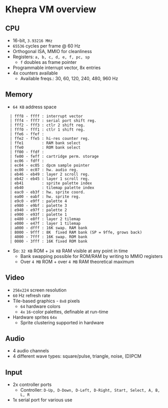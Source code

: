 Khepra VM overview
==================

CPU
---

- 16-bit, `3.93216 MHz`
- `65536` cycles per frame @ 60 Hz
- Orthogonal ISA, MMIO for cleanliness
- Registers: `a, b, c, d, e, f, pc, sp`
  - `f` doubles as frame pointer
- Programmable interrupt vector, 8x entries
- 4x counters available
  - Available freqs.: 30, 60, 120, 240, 480, 960 Hz

Memory
------

- `64 KB` address space
```
  | fff8 - ffff : interrupt vector
  | fff4 - fff7 : serial port shift reg.
  | fff2 - fff3 : ctlr 2 shift reg.
  | fff0 - fff1 : ctlr 1 shift reg.
  | ffe6 - ffef :
  | ffe2 - ffe5 : hi-res counter reg.
  | ffe1        : RAM bank select
  | ffe0        : ROM bank select
  | ff00 - ffdf :
  | fe00 - feff : cartridge perm. storage
  | ec06 - fdff :
  | ec04 - ec05 : dpcm sample pointer
  | ec00 - ec07 : hw. audio reg.
  | eb46 - eb49 : layer 2 scroll reg.
  | eb42 - eb45 : layer 1 scroll reg.
  | eb41        : sprite palette index
  | eb40        : tilemap palette index
  | eac0 - eb3f : hw. sprite coord.
  | ea00 - eabf : hw. sprite reg.
  | e9c0 - e9ff : palette 4
  | e980 - e9bf : palette 3
  | e940 - e97f : palette 2
  | e900 - e93f : palette 1
  | e480 - e8ff : layer 2 tilemap
  | e000 - e47f : layer 1 tilemap
  | a000 - dfff : 16K swap. RAM bank 
  | 8000 - 9fff : 8K  fixed RAM bank (SP = 9ffe, grows back)
  | 4000 - 7fff : 16K swap. ROM bank
  | 0000 - 3fff : 16K fixed ROM bank
```
- So: `32 KB` ROM + `24 KB` RAM visible at any point in time
  - Bank swapping possible for ROM/RAM by writing to MMIO registers
  - Over `4 MB` ROM + over `4 MB` RAM theoretical maximum

Video
-----

- `256x224` screen resolution
- `60` Hz refresh rate
- Tile-based graphics - `8x8` pixels
  - `64` hardware colors
  - `4x` `16`-color palettes, definable at run-time
- Hardware sprites `64x`
  - Sprite clustering supported in hardware

Audio
-----

- 4 audio channels
- 4 different wave types: square/pulse, triangle, noise, (D)PCM

Input
-----

- 2x controller ports
  - Controller: `D-Up, D-Down, D-Left, D-Right, Start, Select, A, B, L, R`
- 1x serial port for various use

